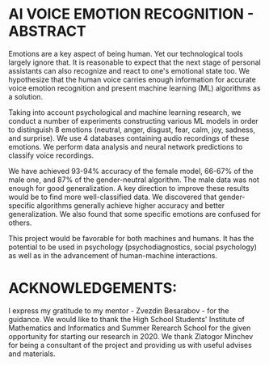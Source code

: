 # AI VOICE EMOTION RECOGNITION - ABSTRACT

Emotions are a key aspect of being human. Yet our technological tools largely ignore that. It is reasonable
to expect that the next stage of personal assistants can also recognize and react to one's emotional state
too. We hypothesize that the human voice carries enough information for accurate voice emotion
recognition and present machine learning (ML) algorithms as a solution.

Taking into account psychological and machine learning research, we conduct a number of experiments
constructing various ML models in order to distinguish 8 emotions (neutral, anger, disgust, fear, calm,
joy, sadness, and surprise). We use 4 databases containing audio recordings of these emotions. We
perform data analysis and neural network predictions to classify voice recordings.

We have achieved 93-94% accuracy of the female model, 66-67% of the male one, and 87% of the
gender-neutral algorithm. The male data was not enough for good generalization. A key direction to
improve these results would be to find more well-classified data. We discovered that gender-specific
algorithms generally achieve higher accuracy and better generalization. We also found that some specific
emotions are confused for others.

This project would be favorable for both machines and humans. It has the potential to be used in
psychology (psychodiagnostics, social psychology) as well as in the advancement of human-machine
interactions.


# ACKNOWLEDGEMENTS: 
I express my gratitude to my mentor - Zvezdin Besarabov - for the guidance. We would like to thank the High School Students' Institute of Mathematics and Informatics and Summer Rerearch School for the given opportunity for starting our research in 2020. We thank Zlatogor Minchev for being a consultant of the project and providing us with useful advises and materials.

